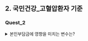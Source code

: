 ## 2. 국민건강_고혈압환자 기준
### Quest_2

<details>


<summary> 본인부담금에 영향을 미치는 변수는? </summary>

1. 목표
국민건강 코호트 자료를 통해 본임부담금(목표변수)에 영향을 미치는 변수들을 알아보고자 함. 
2. 변수 선택
   - 목표 변수 : EDC_SBA 심결본인부담금(본인 부담금) 
   - 설명 변수 : BTH_YYYY, DTH_YYYYMM, MCARE_SUBJ_CD, OPRTN_YN, TOT_PRSC_DD_CNT, MCARE_RSLT_TYPE, STD_YYYY


<details>

<summary> DDA </summary>

<details>

<summary> MJ </summary>


</details>


<details>

<summary> SA </summary>




</details>


</details>

<details>

<summary> EDA </summary>


<details>

<summary> MJ </summary>


</details>

<details>

<summary> SA </summary>


</details>



</details>


</details>
